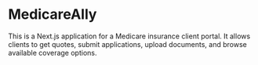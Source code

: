 # MedicareAlly

This is a Next.js application for a Medicare insurance client portal. It allows clients to get quotes, submit applications, upload documents, and browse available coverage options.
